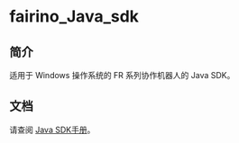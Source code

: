 # fairino_Java_sdk 

简介
-------------
适用于 Windows 操作系统的 FR 系列协作机器人的 Java SDK。

文档
----------------
请查阅 [Java SDK手册](https://fr-documentation.readthedocs.io/zh_CN/latest/SDKManual/java_intro.html)。